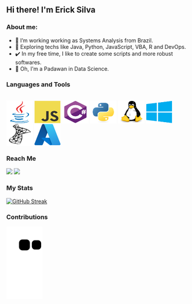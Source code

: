 ## Hi there! I'm Erick Silva

### About me: 

- 🔭 I’m working working as Systems Analysis from Brazil. 
- 🌱 Exploring techs like Java, Python, JavaScript, VBA, R and DevOps.
- ✔️ In my free time, I like to create some scripts and more robust softwares.
- 📒 Oh, I'm a Padawan in Data Science.

### Languages and Tools

<div style="display: inline_block"><br>
  <img align="center" alt="Erick-Java" height="60" width="70" src="https://github.com/devicons/devicon/blob/master/icons/java/java-original.svg">  
  <img align="center" alt="Erick-Java" height="60" width="70" src="https://github.com/devicons/devicon/blob/master/icons/javascript/javascript-original.svg">   
  <img align="center" alt="Erick-Java" height="60" width="70" src="https://github.com/devicons/devicon/blob/master/icons/csharp/csharp-original.svg">   
  <img align="center" alt="Erick-Java" height="60" width="70" src="https://github.com/devicons/devicon/blob/master/icons/python/python-original.svg">   
  <img align="center" alt="Erick-Java" height="60" width="70" src="https://github.com/devicons/devicon/blob/master/icons/linux/linux-original.svg">   
  <img align="center" alt="Erick-Java" height="60" width="70" src="https://github.com/devicons/devicon/blob/master/icons/windows8/windows8-original.svg">   
  <img align="center" alt="Erick-Java" height="60" width="70" src="https://github.com/devicons/devicon/blob/master/icons/microsoftsqlserver/microsoftsqlserver-plain.svg">   
  <img align="center" alt="Erick-Java" height="60" width="70" src="https://github.com/devicons/devicon/blob/master/icons/azure/azure-original.svg"> 
</div>

### Reach Me
<div>
  <a href="https://www.linkedin.com/in/erick-silva-001" target="_blank"><img src="https://img.shields.io/badge/LinkedIn-0077B5?style=for-the-badge&logo=linkedin&logoColor=white" target="_blank"/></a>
  <a href="mailto:erick.ap.silva@gmail.com" target="_blank"><img src="https://img.shields.io/badge/Gmail-D14836?style=for-the-badge&logo=gmail&logoColor=white" target="_blank"/><a/>
</div>
  
### My Stats

[![GitHub Streak](http://github-readme-streak-stats.herokuapp.com?user=erickapsilva1)](https://git.io/streak-stats)

### Contributions

![Snake animation](https://github.com/erickapsilva1/ErickApSilva1/blob/output/github-contribution-grid-snake.svg)
